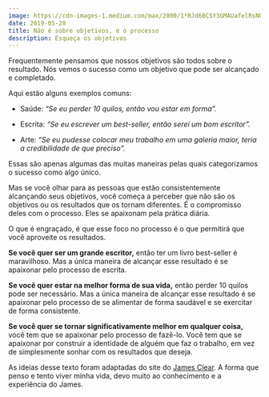 ```yaml
---
image: https://cdn-images-1.medium.com/max/2000/1*RJd68CSY3GMAUafelRsNOw.jpeg
date: 2019-05-28
title: Não é sobre objetivos, é o processo
description: Esqueça os objetivos
---
```


Frequentemente pensamos que nossos objetivos são todos sobre o resultado. Nós vemos o sucesso como um objetivo que pode ser alcançado e completado.

Aqui estão alguns exemplos comuns:

* Saúde: *“Se eu perder 10 quilos, então vou estar em forma”.*

* Escrita: *“Se eu escrever um best-seller, então serei um bom escritor”.*

* Arte: *“Se eu pudesse colocar meu trabalho em uma galeria maior, teria a credibilidade de que preciso”.*

Essas são apenas algumas das muitas maneiras pelas quais categorizamos o sucesso como algo único.

Mas se você olhar para as pessoas que estão consistentemente alcançando seus objetivos, você começa a perceber que não são os objetivos ou os resultados que os tornam diferentes. É o compromisso deles com o processo. Eles se apaixonam pela prática diária.

O que é engraçado, é que esse foco no processo é o que permitirá que você aproveite os resultados.

**Se você quer ser um grande escritor,** então ter um livro best-seller é maravilhoso. Mas a única maneira de alcançar esse resultado é se apaixonar pelo processo de escrita.

**Se você quer estar na melhor forma de sua vida,** então perder 10 quilos pode ser necessário. Mas a única maneira de alcançar esse resultado é se apaixonar pelo processo de se alimentar de forma saudável e se exercitar de forma consistente.

**Se você quer se tornar significativamente melhor em qualquer coisa,** você tem que se apaixonar pelo processo de fazê-lo. Você tem que se apaixonar por construir a identidade de alguém que faz o trabalho, em vez de simplesmente sonhar com os resultados que deseja.

As ideias desse texto foram adaptadas do site do [James Clear](https://jamesclear.com/). A forma que penso e tento viver minha vida, devo muito ao conhecimento e a experiência do James.
